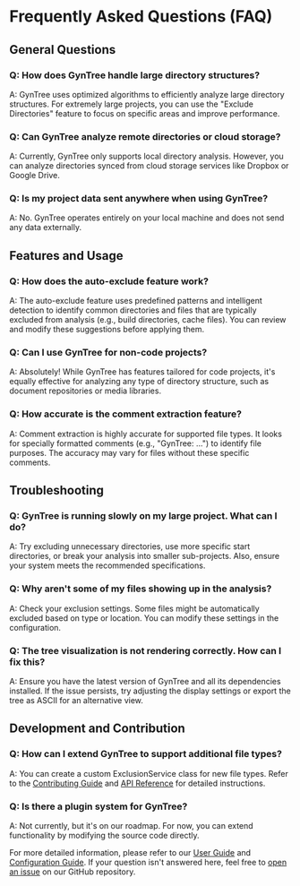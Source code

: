 # Frequently Asked Questions (FAQ)

## General Questions

### Q: How does GynTree handle large directory structures?

A: GynTree uses optimized algorithms to efficiently analyze large directory structures. For extremely large projects, you can use the "Exclude Directories" feature to focus on specific areas and improve performance.

### Q: Can GynTree analyze remote directories or cloud storage?

A: Currently, GynTree only supports local directory analysis. However, you can analyze directories synced from cloud storage services like Dropbox or Google Drive.

### Q: Is my project data sent anywhere when using GynTree?

A: No. GynTree operates entirely on your local machine and does not send any data externally.

## Features and Usage

### Q: How does the auto-exclude feature work?

A: The auto-exclude feature uses predefined patterns and intelligent detection to identify common directories and files that are typically excluded from analysis (e.g., build directories, cache files). You can review and modify these suggestions before applying them.

### Q: Can I use GynTree for non-code projects?

A: Absolutely! While GynTree has features tailored for code projects, it's equally effective for analyzing any type of directory structure, such as document repositories or media libraries.

### Q: How accurate is the comment extraction feature?

A: Comment extraction is highly accurate for supported file types. It looks for specially formatted comments (e.g., "GynTree: ...") to identify file purposes. The accuracy may vary for files without these specific comments.

## Troubleshooting

### Q: GynTree is running slowly on my large project. What can I do?

A: Try excluding unnecessary directories, use more specific start directories, or break your analysis into smaller sub-projects. Also, ensure your system meets the recommended specifications.

### Q: Why aren't some of my files showing up in the analysis?

A: Check your exclusion settings. Some files might be automatically excluded based on type or location. You can modify these settings in the configuration.

### Q: The tree visualization is not rendering correctly. How can I fix this?

A: Ensure you have the latest version of GynTree and all its dependencies installed. If the issue persists, try adjusting the display settings or export the tree as ASCII for an alternative view.

## Development and Contribution

### Q: How can I extend GynTree to support additional file types?

A: You can create a custom ExclusionService class for new file types. Refer to the [Contributing Guide](../contributing/guidelines.md) and [API Reference](../api/overview.md) for detailed instructions.

### Q: Is there a plugin system for GynTree?

A: Not currently, but it's on our roadmap. For now, you can extend functionality by modifying the source code directly.

For more detailed information, please refer to our [User Guide](../user-guide/basic-usage.md) and [Configuration Guide](../user-guide/configuration.md). If your question isn't answered here, feel free to [open an issue](https://github.com/dsj7419/GynTree/issues) on our GitHub repository.
